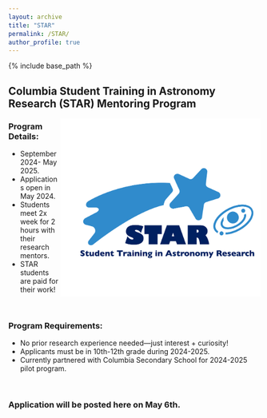 ```yaml
---
layout: archive
title: "STAR"
permalink: /STAR/
author_profile: true
---
```


{% include base_path %}

## Columbia Student Training in Astronomy Research (STAR) Mentoring Program
<img align="right" src="../images/STAR_logo.png" width=400>

### Program Details:<br>
- September 2024- May 2025.<br>
- Applications open in May 2024.<br>
- Students meet 2x week for 2 hours with their research mentors.<br>
- STAR students are paid for their work!<br>
<br>

### Program Requirements:<br> 
- No prior research experience needed—just interest + curiosity!<br>
- Applicants must be in 10th-12th grade during 2024-2025.<br>
- Currently partnered with Columbia Secondary School for 2024-2025 pilot program.<br>
<br>

### Application will be posted here on May 6th.





